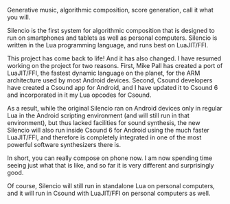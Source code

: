 Generative music, algorithmic composition, score generation, call it what you will.

Silencio is the first system for algorithmic composition that is designed to run on smartphones and tablets as well as personal computers. Silencio is written in the Lua programming language, and runs best on LuaJIT/FFI.

This project has come back to life! And it has also changed. I have resumed working on the project for two reasons. First, Mike Pall has created a port of LuaJIT/FFI, the fastest dynamic language on the planet, for the ARM architecture used by most Android devices. Second, Csound developers have created a Csound app for Android, and I have updated it to Csound 6 and incorporated in it my Lua opcodes for Csound.

As a result, while the original Silencio ran on Android devices only in regular Lua in the Android scripting environment (and will still run in that environment), but thus lacked facilities for sound synthesis, the new Silencio will also run inside Csound 6 for Android using the much faster LuaJIT/FFI, and therefore is completely integrated in one of the most powerful software synthesizers there is.

In short, you can really compose on phone now. I am now spending time seeing just what that is like, and so far it is very different and surprisingly good.

Of course, Silencio will still run in standalone Lua on personal computers, and it will run in Csound with LuaJIT/FFI on personal computers as well.
